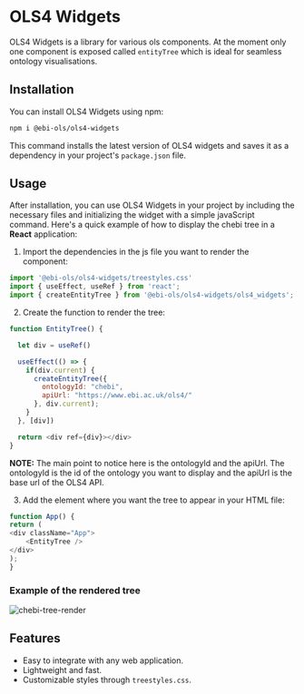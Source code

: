 # OLS4 Widgets

OLS4 Widgets is a library for various ols components. At the moment only one component
is exposed called `entityTree` which is ideal for seamless ontology visualisations.

## Installation

You can install OLS4 Widgets using npm:

```bash
npm i @ebi-ols/ols4-widgets
```

This command installs the latest version of OLS4 widgets and saves it as a dependency in your project's `package.json` file.

## Usage

After installation, you can use OLS4 Widgets in your project by including the necessary files and 
initializing the widget with a simple javaScript command. Here's a quick example of 
how to display the chebi tree in a **React** application:

1. Import the dependencies in the js file you want to render the component:

```javascript
import '@ebi-ols/ols4-widgets/treestyles.css'
import { useEffect, useRef } from 'react';
import { createEntityTree } from '@ebi-ols/ols4-widgets/ols4_widgets';
```

2. Create the function to render the tree:

```javascript
function EntityTree() {

  let div = useRef()

  useEffect(() => {
    if(div.current) {
      createEntityTree({
        ontologyId: "chebi",
        apiUrl: "https://www.ebi.ac.uk/ols4/"
      }, div.current);
    }
  }, [div])

  return <div ref={div}></div>
}

```
**NOTE:** The main point to notice here is the ontologyId and the apiUrl. The ontologyId is the id of the ontology you want to display and the apiUrl is the base url of the OLS4 API.

3. Add the element where you want the tree to appear in your HTML file:

```javascript
function App() {
return (
<div className="App">
    <EntityTree />
</div>
);
}
```
### Example of the rendered tree

![chebi-tree-render](https://github.com/EBISPOT/ols4/assets/13108541/b9e14c70-6be0-4007-8311-91605087d5ad)


## Features

- Easy to integrate with any web application.
- Lightweight and fast.
- Customizable styles through `treestyles.css`.